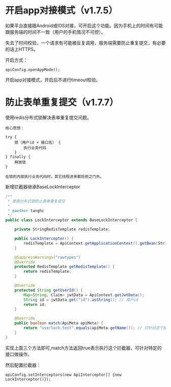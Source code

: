 # 开启app对接模式（v1.7.5）

如果平台直接跟Android或IOS对接，可开启这个功能。因为手机上的时间有可能跟服务端的时间不一致（用户的手机情况不可控）。

失去了时间校验，一个请求有可能被反复调用，服务端需要防止重复提交，有必要的话上HTTPS。


开启方式：

```
apiConfig.openAppMode();
```

开启app对接模式，开启后不进行timeout校验。

# 防止表单重复提交（v1.7.7）

使用redis分布式锁解决表单重复提交问题。

```
核心思想：

try {
    锁（用户id + 接口名） {
        执行业务代码
    }
} finally {
    释放锁
}

在锁的内部执行业务代码时，其它线程进来都将拒之门外。

```

新增拦截器继承BaseLockInterceptor 

```java
/**
 * 使用分布式锁防止表单重复提交
 * 
 * @author tanghc
 */
public class LockInterceptor extends BaseLockInterceptor {

    private StringRedisTemplate redisTemplate;

    public LockInterceptor() {
        redisTemplate = ApiContext.getApplicationContext().getBean(StringRedisTemplate.class);
    }

    @SuppressWarnings("rawtypes")
    @Override
    protected RedisTemplate getRedisTemplate() {
        return redisTemplate;
    }

    @Override
    protected String getUserId() {
        Map<String, Claim> jwtData = ApiContext.getJwtData();
        String id = jwtData.get("id").asString(); // 用户id
        return id;
    }

    @Override
    public boolean match(ApiMeta apiMeta) {
        return "userlock.test".equals(apiMeta.getName()); // 只针对这个接口
    }
}
```

实现上面三个方法即可,match方法返回true表示执行这个拦截器，可针对特定的接口做操作。

然后配置拦截器：

```
apiConfig.setInterceptors(new ApiInterceptor[] {new LockInterceptor()});
```
